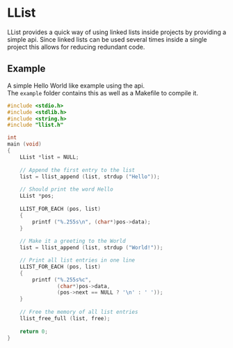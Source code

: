 # LList

LList provides a quick way of using linked lists inside projects by providing
a simple api. Since linked lists can be used several times inside a single
project this allows for reducing redundant code.
 

## Example

A simple Hello World like example using the api.  
The `example` folder contains this as well as a Makefile to compile it.

```C
#include <stdio.h>
#include <stdlib.h>
#include <string.h>
#include "llist.h"

int
main (void)
{
	LList *list = NULL;
	
	// Append the first entry to the list
	list = llist_append (list, strdup ("Hello"));
	
	// Should print the word Hello
	LList *pos;
	
	LLIST_FOR_EACH (pos, list)
	{
		printf ("%.255s\n", (char*)pos->data);
	}
	
	// Make it a greeting to the World
	list = llist_append (list, strdup ("World!"));

	// Print all list entries in one line
	LLIST_FOR_EACH (pos, list)
	{
		printf ("%.255s%c",
		        (char*)pos->data,
		        (pos->next == NULL ? '\n' : ' '));
	}
	
	// Free the memory of all list entries
	llist_free_full (list, free);
	
	return 0;
}
```
